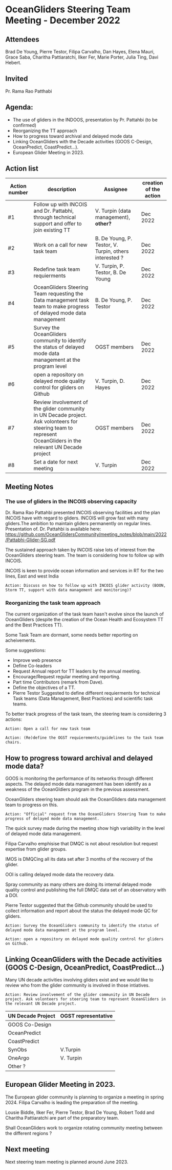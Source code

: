 # OceanGliders Steering Team Meeting - December 2022

## Attendees
Brad De Young, Pierre Testor, Filipa Carvalho, Dan Hayes, Elena Mauri, Grace Saba, Charitha Pattiaratchi, Ilker Fer, Marie Porter, Julia Ting, Davi Hebert.

## Invited
Pr. Rama Rao Patthabi

## Agenda:
* The use of gliders in the INDOOS, presentation by Pr. Pattahbi (to be confirmed)
* Reorganizing the TT approach
* How to progress toward archival and delayed mode data
* Linking OceanGliders with the Decade activities (GOOS C-Design, OceanPredict, CoastPredict...).
* European Glider Meeting in 2023.

## Action list
 Action number|description|Assignee|creation of the action
--|--|--|--
#1 |Follow up with INCOIS and Dr. Pattabhi, through technical support and offer to join existing TT|V. Turpin (data management), **other?** | Dec 2022
#2 |Work on a call for new task team| B. De Young, P. Testor, V. Turpin, others interested ? | Dec 2022
#3 |Redefine task team requierments| V. Turpin, P. Testor, B. De Young | Dec 2022
#4 |OceanGliders Steering Team requesting the Data management task team to make progress of delayed mode data management|B. De Young, P. Testor| Dec 2022
#5 |Survey the OceanGliders community to identify the status of delayed mode data management at the program level| OGST members| Dec 2022
#6 |open a repository on delayed mode quality control for gliders on Github| V. Turpin, D. Hayes| Dec 2022
#7 |Review involvement of the glider community in UN Decade project. Ask volonteers for steering team to represent OceanGliders in the relevant UN Decade project|OGST members | Dec 2022
#8 |Set a date for next meeting| V. Turpin | Dec 2022



## Meeting Notes
### The use of gliders in the INCOIS observing capacity
Dr. Rama Rao Pattahbi presented INCOIS observing facilities and the plan INCOIS have with regard to gliders.
INCOIS will grow fast with many gliders.The ambition to maintain gliders permanently on regular lines.
Presentation of. Dr. Pattahbi is available here: https://github.com/OceanGlidersCommunity/meeting_notes/blob/main/2022/Pattabhi-Glider-SG.pdf

The sustained approach taken by INCOIS raise lots of interest from the OceanGliders steering team. The team is considering how to follow up with INCOIS.

INCOIS is keen to provide ocean information and services in RT for the two lines, East and west India

    Action: Discuss on how to follow up with INCOIS glider activity (BOON, Storm TT, support with data management and monitoring)?

### Reorganizing the task team approach
The current organization of the task team hasn't evolve since the launch of OceanGliders (despite the creation of the Ocean Health and Ecosystem TT and the Best Practices TT).

Some Task Team are dormant, some needs better reporting on acheivements.

Some suggestions:
- Improve web presence
- Define Co-leaders
- Request Annual report for TT leaders by the annual meeting.
- Encourage/Request regular meeting and reporting.
- Part time Contributors (remark from Dave).
- Define the objectives of a TT.
- Pierre Testor Suggested to define different requierments for technical Task teams (Data Management, Best Practices) and scientific task teams.

To better track progress of the task team, the steering team is considering 3 actions:
    
    Action: Open a call for new task team
 
    Action: (Re)define the OGST requierements/guidelines to the task team chairs. 
    
## How to progress toward archival and delayed mode data?

GOOS is monitoring the performance of its networks through different aspects. The delayed mode data management has been identify as a weakness of the OceanGldiers program in the previous assessment.

OceanGliders steering team should ask the OceanGliders data management team to progress on this.

    Action: "Official" request from the OceanGliders Steering Team to make progress of delayed mode data management. 

The quick survey made during the meeting show high variability in the level of delayed mode data management.

Filipa Carvalho emphisise that DMQC is not about resolution but request expertise from glider groups.

IMOS is DMQCing all its data set after 3 months of the recovery of the glider.

OOI is calling delayed mode data the recovery data.

Spray community as many others are doing its internal delayed mode quality control and publishing the full DMQC data set of an observatory with a DOI.

Pierre Testor suggested that the Github community should be used to collect information and report about the status the delayed mode QC for gliders.

    Action: Survey the OceanGliders community to identify the status of delayed mode data management at the program level. 
    
    Action: open a repository on delayed mode quality control for gliders on Github.
    
## Linking OceanGliders with the Decade activities (GOOS C-Design, OceanPredict, CoastPredict...)

Many UN decade activities involving gliders exist and we would like to review who from the glider community is involved in those intiatives.

    Action: Review involvement of the glider community in UN Decade project. Ask volonteers for steering team to represent OceanGliders in the relevant UN Decade project.

UN Decade Project | OGST representative
--|--
GOOS Co-Design | 
OceanPredict |
CoastPredict |
SynObs | V.Turpin
OneArgo | V. Turpin
Other ?| |

## European Glider Meeting in 2023.
The European glider community is planning to organize a meeting in spring 2024.
Filipa Carvalho is leading the preparation of the meeting.

Lousie Biddle, Ilker Fer, Pierre Testor, Brad De Young, Robert Todd and Charitha Pattiaratchi are part of the preparatory team.

Shall OceanGliders work to organize rotating community meeting between the different regions ?

## Next meeting

Next steering team meeting is planned around June 2023.







